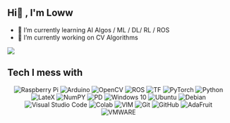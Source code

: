 ## Hi👋 , I'm Loww

- 🌱 I’m currently learning AI Algos / ML / DL/ RL / ROS
- 🔭 I’m currently working on CV Algorithms

![](https://komarev.com/ghpvc/?username=lowwhit&color=blue&label=loww's+profile+views)

## Tech I mess with
<p align="center">
  <img alt="Raspberry Pi" src="https://img.shields.io/badge/-RaspberryPi-C51A4A?style=for-the-badge&logo=Raspberry-Pi"/>
  <img alt="Arduino" src="https://img.shields.io/badge/-Arduino-00979D?style=for-the-badge&logo=Arduino&logoColor=white"/>
  <img alt="OpenCV" src="https://img.shields.io/badge/opencv-%23white.svg?style=for-the-badge&logo=opencv&logoColor=white"/>
  <img alt= "ROS" src= "https://img.shields.io/badge/ROS-22314E?style=for-the-badge&logo=ROS&logoColor=white"/>
  <img alt= "TF" src= "https://img.shields.io/badge/TensorFlow-FF6F00?style=for-the-badge&logo=tensorflow&logoColor=white"/>
  <img alt= "PyTorch" src= "https://img.shields.io/badge/PyTorch-EE4C2C?style=for-the-badge&logo=pytorch&logoColor=white"/>
  <img alt= "Python" src= "https://img.shields.io/badge/Python-FFD43B?style=for-the-badge&logo=python&logoColor=blue"/>
  <img alt= "LateX" src= "https://img.shields.io/badge/LaTeX-47A141?style=for-the-badge&logo=LaTeX&logoColor=white"/>
  <img alt= "NumPY" src= "https://img.shields.io/badge/Numpy-777BB4?style=for-the-badge&logo=numpy&logoColor=white"/>
  <img alt= "PD" src= "https://img.shields.io/badge/Pandas-2C2D72?style=for-the-badge&logo=pandas&logoColor=white"/>
  <img alt="Windows 10" src="https://img.shields.io/badge/Windows-0078D6?style=for-the-badge&logo=windows&logoColor=white" />
  <img alt="Ubuntu" src="https://img.shields.io/badge/Ubuntu-E95420?style=for-the-badge&logo=ubuntu&logoColor=white" />
  <img alt="Debian" src="https://img.shields.io/badge/Debian-D70A53?style=for-the-badge&logo=debian&logoColor=white" />
  <img alt="Visual Studio Code" src="https://img.shields.io/badge/VisualStudioCode-0078d7.svg?style=for-the-badge&logo=visual-studio-code&logoColor=white"/>
  <img alt= "Colab" src= "https://img.shields.io/badge/Colab-F9AB00?style=for-the-badge&logo=googlecolab&color=525252"/>
  <img alt= "VIM" src= "https://img.shields.io/badge/VIM-%2311AB00.svg?&style=for-the-badge&logo=vim&logoColor=white"/>
  <img alt="Git" src="https://img.shields.io/badge/git-%23F05033.svg?style=for-the-badge&logo=git&logoColor=white"/>
  <img alt="GitHub" src="https://img.shields.io/badge/github-%23121011.svg?style=for-the-badge&logo=github&logoColor=white"/>
  <img alt="AdaFruit" src="https://img.shields.io/badge/adafruit-000000?style=for-the-badge&logo=adafruit&logoColor=white"/>
  <img alt="VMWARE" src="https://img.shields.io/badge/VMware-231f20?style=for-the-badge&logo=VMware&logoColor=white"/>
</p>


<!--
**lowwhit/lowwhit** is a ✨ _special_ ✨ repository because its `README.md` (this file) appears on your GitHub profile.

Here are some ideas to get you started:

- 🔭 I’m currently working on ...
- 🌱 I’m currently learning ...
- 👯 I’m looking to collaborate on ...
- 🤔 I’m looking for help with ...
- 💬 Ask me about ...
- 📫 How to reach me: ...
- 😄 Pronouns: ...
- ⚡ Fun fact: ...
<img alt= "" src= ""/>
-->
